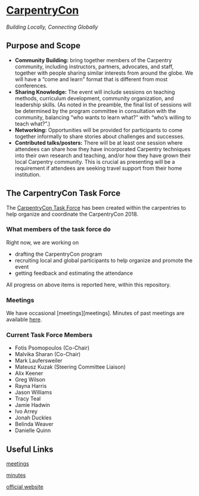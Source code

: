 # [CarpentryCon](http://www.carpentrycon.org/)

*Building Locally, Connecting Globally*

## Purpose and Scope
- **Community Building:** bring together members of the Carpentry community, including instructors, partners, advocates, and staff, together with people sharing similar interests from around the globe. We will have a “come and learn” format that is different from most conferences.
- **Sharing Knowledge:** The event will include sessions on teaching methods, curriculum development, community organization, and leadership skills. (As noted in the preamble, the final list of sessions will be determined by the program committee in consultation with the community, balancing “who wants to learn what?” with “who’s willing to teach what?”.)
- **Networking:** Opportunities will be provided for participants to come together informally to share stories about challenges and successes.
- **Contributed talks/posters:** There will be at least one session where attendees can share how they have incorporated Carpentry techniques into their own research and teaching, and/or how they have grown their local Carpentry community. This is crucial as presenting will be a requirement if attendees are seeking travel support from their home institution.

## The CarpentryCon Task Force

The [CarpentryCon Task Force](https://github.com/swcarpentry/board/tree/master/TaskForces/2018-CarpentryCon) has been created within the carpentries to help organize and coordinate the CarpentryCon 2018.

### What members of the task force do
Right now, we are working on
- drafting the CarpentryCon program
- recruiting local and global participants to help organize and promote the event
- getting feedback and estimating the attendance

All progress on above items is reported here, within this repository.

### Meetings
We have occasional [meetings][meetings].  Minutes of past meetings are available [here](minutes).

### Current Task Force Members
* Fotis Psomopoulos (Co-Chair)
* Malvika Sharan (Co-Chair)
* Mark Laufersweiler
* Mateusz Kuzak (Steering Committee Liaison)
* Alix Keener
* Greg Wilson
* Rayna Harris
* Jason Williams
* Tracy Teal
* Jamie Hadwin
* Ivo Arrey
* Jonah Duckles
* Belinda Weaver
* Danielle Quinn

## Useful Links

[meetings](http://pad.software-carpentry.org/2018carpentrycontaskforce)

[minutes](https://github.com/carpentries/carpentrycon/tree/master/Minutes)

[official website](http://www.carpentrycon.org/)

